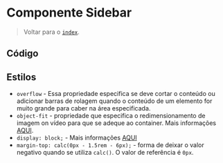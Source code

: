 # Componente Sidebar

> Voltar para o [`index`](../index.md).

## Código

## Estilos

- `overflow` - Essa propriedade especifica se deve cortar o conteúdo ou adicionar barras de rolagem quando o conteúdo de um elemento for muito grande para caber na área especificada.
- `object-fit` - propriedade que especifica o redimensionamento de imagem on vídeo para que se adeque ao container. Mais informações [AQUI](https://developer.mozilla.org/en-US/docs/Web/CSS/object-fit).
- `display: block;` - Mais informações [AQUI](https://developer.mozilla.org/en-US/docs/Web/CSS/display)
- `margin-top: calc(0px - 1.5rem - 6px);` - forma de deixar o valor negativo quando se utiliza `calc()`. O valor de referência é `0px`.
